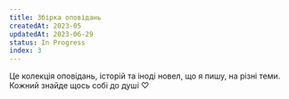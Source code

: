 ```yaml
---
title: Збірка оповідань
createdAt: 2023-05
updatedAt: 2023-06-29
status: In Progress
index: 3
---
```


Це колекція оповідань, історій та іноді новел, що я пишу, на різні теми. Кожний знайде щось собі до душі ♡
